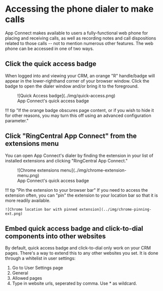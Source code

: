 # Accessing the phone dialer to make calls

App Connect makes available to users a fully-functional web phone for placing and receiving calls, as well as recording notes and call dispositions related to those calls -- not to mention numerous other features. The web phone can be accessed in one of two ways.

## Click the quick access badge

When logged into and viewing your CRM, an orange "R" handle/badge will appear in the lower-righthand corner of your browser window. Click the badge to open the dialer window and/or bring it to the foreground. 

<figure markdown>
  ![Quick Access badge](../img/quick-access.png)
  <figcaption>App Connect's quick access badge</figcaption>
</figure>

!!! tip "If the orange badge obscures page content, or if you wish to hide it for other reasons, you may turn this off using an advanced configuration parameter."

## Click "RingCentral App Connect" from the extensions menu

You can open App Connect's dialer by finding the extension in your list of installed extensions and clicking "RingCentral App Connect."

<figure markdown>
  ![Chrome extensions menu](../img/chrome-extension-menu.png)
  <figcaption>App Connect's quick access badge</figcaption>
</figure>

!!! tip "Pin the extension to your browser bar"
    If you need to access the extension often, you can "pin" the extension to your location bar so that it is more readily available.
	
    ![Chrome location bar with pinned extension](../img/chrome-pinning-ext.png)

## Embed quick access badge and click-to-dial components into other websites

By default, quick access badge and click-to-dial only work on your CRM pages. There's a way to extend this to any other websites you set. It is done through a whitelist in user settings:

1. Go to User Settings page
2. General
3. Allowed pages
4. Type in website urls, seperated by comma. Use * as wildcard.